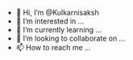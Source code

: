 - 👋 Hi, I’m @Kulkarnisaksh
- 👀 I’m interested in ...
- 🌱 I’m currently learning ...
- 💞️ I’m looking to collaborate on ...
- 📫 How to reach me ...

<!---
Kulkarnisaksh/Kulkarnisaksh is a ✨ special ✨ repository because its `README.md` (this file) appears on your GitHub profile.
You can click the Preview link to take a look at your changes.
--->

